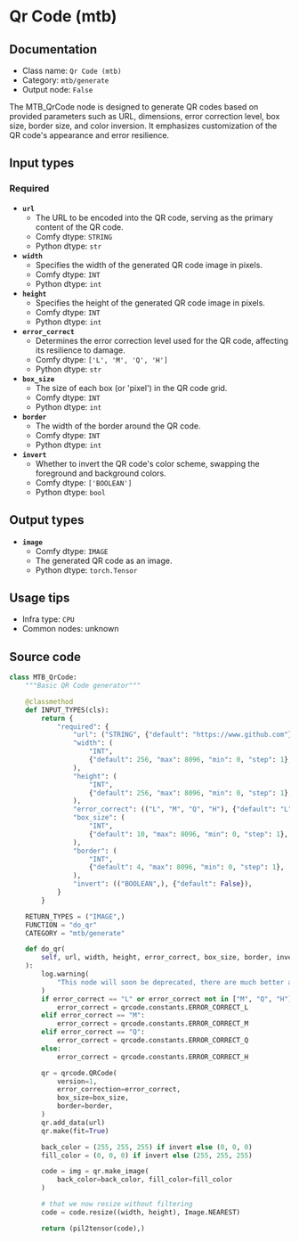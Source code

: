 # Qr Code (mtb)
## Documentation
- Class name: `Qr Code (mtb)`
- Category: `mtb/generate`
- Output node: `False`

The MTB_QrCode node is designed to generate QR codes based on provided parameters such as URL, dimensions, error correction level, box size, border size, and color inversion. It emphasizes customization of the QR code's appearance and error resilience.
## Input types
### Required
- **`url`**
    - The URL to be encoded into the QR code, serving as the primary content of the QR code.
    - Comfy dtype: `STRING`
    - Python dtype: `str`
- **`width`**
    - Specifies the width of the generated QR code image in pixels.
    - Comfy dtype: `INT`
    - Python dtype: `int`
- **`height`**
    - Specifies the height of the generated QR code image in pixels.
    - Comfy dtype: `INT`
    - Python dtype: `int`
- **`error_correct`**
    - Determines the error correction level used for the QR code, affecting its resilience to damage.
    - Comfy dtype: `['L', 'M', 'Q', 'H']`
    - Python dtype: `str`
- **`box_size`**
    - The size of each box (or 'pixel') in the QR code grid.
    - Comfy dtype: `INT`
    - Python dtype: `int`
- **`border`**
    - The width of the border around the QR code.
    - Comfy dtype: `INT`
    - Python dtype: `int`
- **`invert`**
    - Whether to invert the QR code's color scheme, swapping the foreground and background colors.
    - Comfy dtype: `['BOOLEAN']`
    - Python dtype: `bool`
## Output types
- **`image`**
    - Comfy dtype: `IMAGE`
    - The generated QR code as an image.
    - Python dtype: `torch.Tensor`
## Usage tips
- Infra type: `CPU`
- Common nodes: unknown


## Source code
```python
class MTB_QrCode:
    """Basic QR Code generator"""

    @classmethod
    def INPUT_TYPES(cls):
        return {
            "required": {
                "url": ("STRING", {"default": "https://www.github.com"}),
                "width": (
                    "INT",
                    {"default": 256, "max": 8096, "min": 0, "step": 1},
                ),
                "height": (
                    "INT",
                    {"default": 256, "max": 8096, "min": 0, "step": 1},
                ),
                "error_correct": (("L", "M", "Q", "H"), {"default": "L"}),
                "box_size": (
                    "INT",
                    {"default": 10, "max": 8096, "min": 0, "step": 1},
                ),
                "border": (
                    "INT",
                    {"default": 4, "max": 8096, "min": 0, "step": 1},
                ),
                "invert": (("BOOLEAN",), {"default": False}),
            }
        }

    RETURN_TYPES = ("IMAGE",)
    FUNCTION = "do_qr"
    CATEGORY = "mtb/generate"

    def do_qr(
        self, url, width, height, error_correct, box_size, border, invert
    ):
        log.warning(
            "This node will soon be deprecated, there are much better alternatives like https://github.com/coreyryanhanson/comfy-qr"
        )
        if error_correct == "L" or error_correct not in ["M", "Q", "H"]:
            error_correct = qrcode.constants.ERROR_CORRECT_L
        elif error_correct == "M":
            error_correct = qrcode.constants.ERROR_CORRECT_M
        elif error_correct == "Q":
            error_correct = qrcode.constants.ERROR_CORRECT_Q
        else:
            error_correct = qrcode.constants.ERROR_CORRECT_H

        qr = qrcode.QRCode(
            version=1,
            error_correction=error_correct,
            box_size=box_size,
            border=border,
        )
        qr.add_data(url)
        qr.make(fit=True)

        back_color = (255, 255, 255) if invert else (0, 0, 0)
        fill_color = (0, 0, 0) if invert else (255, 255, 255)

        code = img = qr.make_image(
            back_color=back_color, fill_color=fill_color
        )

        # that we now resize without filtering
        code = code.resize((width, height), Image.NEAREST)

        return (pil2tensor(code),)

```
